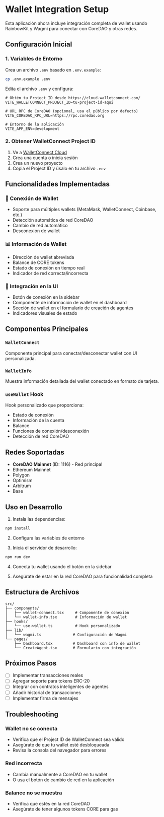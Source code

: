 # Wallet Integration Setup

Esta aplicación ahora incluye integración completa de wallet usando RainbowKit y Wagmi para conectar con CoreDAO y otras redes.

## Configuración Inicial

### 1. Variables de Entorno

Crea un archivo `.env` basado en `.env.example`:

```bash
cp .env.example .env
```

Edita el archivo `.env` y configura:

```env
# Obtén tu Project ID desde https://cloud.walletconnect.com/
VITE_WALLETCONNECT_PROJECT_ID=tu-project-id-aqui

# URL RPC de CoreDAO (opcional, usa el público por defecto)
VITE_COREDAO_RPC_URL=https://rpc.coredao.org

# Entorno de la aplicación
VITE_APP_ENV=development
```

### 2. Obtener WalletConnect Project ID

1. Ve a [WalletConnect Cloud](https://cloud.walletconnect.com/)
2. Crea una cuenta o inicia sesión
3. Crea un nuevo proyecto
4. Copia el Project ID y úsalo en tu archivo `.env`

## Funcionalidades Implementadas

### 🔗 Conexión de Wallet
- Soporte para múltiples wallets (MetaMask, WalletConnect, Coinbase, etc.)
- Detección automática de red CoreDAO
- Cambio de red automático
- Desconexión de wallet

### 📊 Información de Wallet
- Dirección de wallet abreviada
- Balance de CORE tokens
- Estado de conexión en tiempo real
- Indicador de red correcta/incorrecta

### 🎯 Integración en la UI
- Botón de conexión en la sidebar
- Componente de información de wallet en el dashboard
- Sección de wallet en el formulario de creación de agentes
- Indicadores visuales de estado

## Componentes Principales

### `WalletConnect`
Componente principal para conectar/desconectar wallet con UI personalizada.

### `WalletInfo`
Muestra información detallada del wallet conectado en formato de tarjeta.

### `useWallet` Hook
Hook personalizado que proporciona:
- Estado de conexión
- Información de la cuenta
- Balance
- Funciones de conexión/desconexión
- Detección de red CoreDAO

## Redes Soportadas

- **CoreDAO Mainnet** (ID: 1116) - Red principal
- Ethereum Mainnet
- Polygon
- Optimism
- Arbitrum
- Base

## Uso en Desarrollo

1. Instala las dependencias:
```bash
npm install
```

2. Configura las variables de entorno

3. Inicia el servidor de desarrollo:
```bash
npm run dev
```

4. Conecta tu wallet usando el botón en la sidebar

5. Asegúrate de estar en la red CoreDAO para funcionalidad completa

## Estructura de Archivos

```
src/
├── components/
│   ├── wallet-connect.tsx     # Componente de conexión
│   └── wallet-info.tsx        # Información de wallet
├── hooks/
│   └── use-wallet.ts          # Hook personalizado
├── lib/
│   └── wagmi.ts              # Configuración de Wagmi
└── pages/
    ├── Dashboard.tsx         # Dashboard con info de wallet
    └── CreateAgent.tsx       # Formulario con integración
```

## Próximos Pasos

- [ ] Implementar transacciones reales
- [ ] Agregar soporte para tokens ERC-20
- [ ] Integrar con contratos inteligentes de agentes
- [ ] Añadir historial de transacciones
- [ ] Implementar firma de mensajes

## Troubleshooting

### Wallet no se conecta
- Verifica que el Project ID de WalletConnect sea válido
- Asegúrate de que tu wallet esté desbloqueada
- Revisa la consola del navegador para errores

### Red incorrecta
- Cambia manualmente a CoreDAO en tu wallet
- O usa el botón de cambio de red en la aplicación

### Balance no se muestra
- Verifica que estés en la red CoreDAO
- Asegúrate de tener algunos tokens CORE para gas